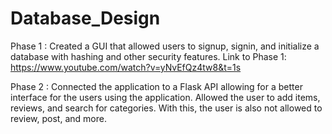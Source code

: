 # Database_Design
Phase 1 : Created a GUI that allowed users to signup, signin, and initialize a database with hashing and other security features.
Link to Phase 1: https://www.youtube.com/watch?v=yNvEfQz4tw8&t=1s

Phase 2 : Connected the application to a Flask API allowing for a better interface for the users using the application.
Allowed the user to add items, reviews, and search for categories. With this, the user is also not allowed to review, 
post, and more. 
